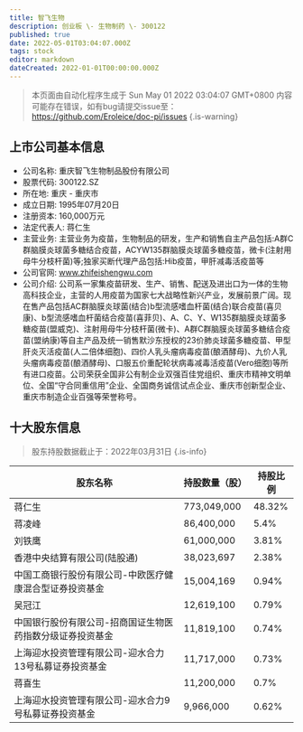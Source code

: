 ```yaml
---
title: 智飞生物
description: 创业板 \- 生物制药 \- 300122
published: true
date: 2022-05-01T03:04:07.000Z
tags: stock
editor: markdown
dateCreated: 2022-01-01T00:00:00.000Z
---
```


> 本页面由自动化程序生成于 Sun May 01 2022 03:04:07 GMT+0800
> 内容可能存在错误，如有bug请提交issue至：https://github.com/Eroleice/doc-pi/issues
{.is-warning}

## 上市公司基本信息
- 公司名称: 重庆智飞生物制品股份有限公司
- 股票代码: 300122.SZ
- 所在地: 重庆 - 重庆市
- 成立日期: 1995年07月20日
- 注册资本: 160,000万元
- 法定代表人: 蒋仁生
- 主营业务: 主营业务为疫苗，生物制品的研发，生产和销售自主产品包括:A群C群脑膜炎球菌多糖结合疫苗，ACYW135群脑膜炎球菌多糖疫苗，微卡(注射用母牛分枝杆菌)等;独家买断代理产品包括:Hib疫苗，甲肝减毒活疫苗等
- 公司官网: www.zhifeishengwu.com
- 公司介绍: 公司系一家集疫苗研发、生产、销售、配送及进出口为一体的生物高科技企业，主营的人用疫苗为国家七大战略性新兴产业，发展前景广阔。现在售产品包括AC群脑膜炎球菌(结合)b型流感嗜血杆菌(结合)联合疫苗(喜贝康)、b型流感嗜血杆菌结合疫苗(喜菲贝)、A、C、Y、W135群脑膜炎球菌多糖疫苗(盟威克)、注射用母牛分枝杆菌(微卡)、A群C群脑膜炎球菌多糖结合疫苗(盟纳康)等自主产品及统一销售默沙东授权的23价肺炎球菌多糖疫苗、甲型肝炎灭活疫苗(人二倍体细胞)、四价人乳头瘤病毒疫苗(酿酒酵母)、九价人乳头瘤病毒疫苗(酿酒酵母)、口服五价重配轮状病毒减毒活疫苗(Vero细胞)等所有进口疫苗。公司荣获全国非公有制企业双强百佳党组织、重庆市精神文明单位、全国“守合同重信用”企业、全国商务诚信试点企业、重庆市创新型企业、重庆市制造企业百强等荣誉称号。


## 十大股东信息
> 股东持股数据截止于：2022年03月31日
{.is-info}

| 股东名称 | 持股数量（股） | 持股比例 |
| --- | --- | --- |
| 蒋仁生 | 773,049,000 | 48.32% |
| 蒋凌峰 | 86,400,000 | 5.4% |
| 刘铁鹰 | 61,000,000 | 3.81% |
| 香港中央结算有限公司(陆股通) | 38,023,697 | 2.38% |
| 中国工商银行股份有限公司-中欧医疗健康混合型证券投资基金 | 15,004,169 | 0.94% |
| 吴冠江 | 12,619,100 | 0.79% |
| 中国银行股份有限公司-招商国证生物医药指数分级证券投资基金 | 11,819,100 | 0.74% |
| 上海迎水投资管理有限公司-迎水合力13号私募证券投资基金 | 11,717,000 | 0.73% |
| 蒋喜生 | 11,200,000 | 0.7% |
| 上海迎水投资管理有限公司-迎水合力9号私募证券投资基金 | 9,966,000 | 0.62% |




